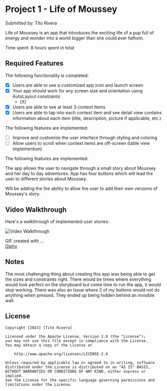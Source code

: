 # Project 1 - Life of Moussey

Submitted by: Tito Rivera

Life of Moussey is an app that introduces the exciting life of a pup full of energy and wonder into a world bigger than she could ever fathom. 

Time spent: 8 hours spent in total

## Required Features

The following functionality is completed:

- [X] Users are able to see a customized app icon and launch screen
- [X] Your app should work for any screen size and orientation using AutoLayout constraints
  - [X] 
- [X] Users are able to see at least 3 context items
- [X] Users are able to tap into each context item and see detail view contains information about each item (title, description, picture if applicable, etc.)
 
The following features are implemented:

- [ ] Improve and customize the user interface through styling and coloring
- [ ] Allow users to scroll when context items are off-screen (table view implemention)

The following features are implemented:

The app allows the user to navigate through a small story about Moussey and her day to day adventures. App has four buttons which will lead the user to different stories about Moussey.

Will be adding the the ability to allow the user to add their own versions of Moussey's story.

## Video Walkthrough

Here's a walkthrough of implemented user stories:

<img src='https://media.giphy.com/media/v1.Y2lkPTc5MGI3NjExYjZhZDIwYWVhN2ZlNzRmYjFlZTg5ZmJiZDZkMzc3ZWUxOGEwZDg0OSZjdD1n/2rvOacy6X5jzIB8hbW/giphy.gif' title='Video Walkthrough' width='' alt='Video Walkthrough' />

GIF created with ...  
[Giphy](https://giphy.com/)

## Notes

The most challenging thing about creating this app was being able to get the sizes and constraints right. There would be times where everything would look perfect on the storyboard but come time to run the app, it would stop working. There was also an issue where 2 of my buttons would not do anything when pressed. They ended up being hidden behind an invisible wall.

## License

    Copyright [2023] [Tito Rivera]

    Licensed under the Apache License, Version 2.0 (the "License");
    you may not use this file except in compliance with the License.
    You may obtain a copy of the License at

        http://www.apache.org/licenses/LICENSE-2.0

    Unless required by applicable law or agreed to in writing, software
    distributed under the License is distributed on an "AS IS" BASIS,
    WITHOUT WARRANTIES OR CONDITIONS OF ANY KIND, either express or implied.
    See the License for the specific language governing permissions and
    limitations under the License.
